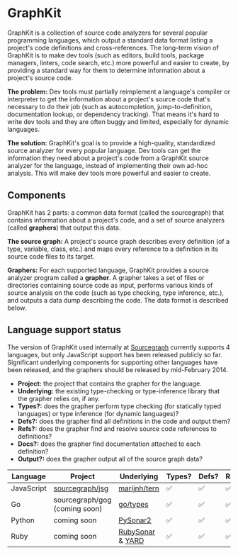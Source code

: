 # GraphKit

GraphKit is a collection of source code analyzers for several popular
programming languages, which output a standard data format listing a project's
code definitions and cross-references. The long-term vision of GraphKit is to
make dev tools (such as editors, build tools, package managers, linters, code
search, etc.) more powerful and easier to create, by providing a standard way
for them to determine information about a project's source code.

**The problem:** Dev tools must partially reimplement a language's compiler or
interpreter to get the information about a project's source code that's
necessary to do their job (such as autocompletion, jump-to-definition,
documentation lookup, or dependency tracking). That means it's hard to write dev
tools and they are often buggy and limited, especially for dynamic languages.

**The solution:** GraphKit's goal is to provide a high-quality, standardized
source analyzer for every popular language. Dev tools can get the information
they need about a project's code from a GraphKit source analyzer for the
language, instead of implementing their own ad-hoc analysis. This will make dev
tools more powerful and easier to create.

## Components

GraphKit has 2 parts: a common data format (called the sourcegraph) that
contains information about a project's code, and a set of source analyzers
(called **graphers**) that output this data.

**The source graph:** A project's source graph describes every definition (of a
type, variable, class, etc.) and maps every reference to a definition in its
source code files to its target.

**Graphers:** For each supported language, GraphKit provides a source analyzer
program called a **grapher**. A grapher takes a set of files or directories
containing source code as input, performs various kinds of source analysis on
the code (such as type checking, type inference, etc.), and outputs a data dump
describing the code. The data format is described below.

## Language support status

The version of GraphKit used internally at
[Sourcegraph](https://sourcegraph.com) currently supports 4 languages, but only
JavaScript support has been released publicly so far. Significant underlying
components for supporting other languages have been released, and the graphers
should be released by mid-February 2014.

* **Project:** the project that contains the grapher for the language.
* **Underlying:** the existing type-checking or type-inference library that the grapher relies on, if any.
* **Types?:** does the grapher perform type checking (for statically typed languages) or type inference (for dynamic languages)?
* **Defs?:** does the grapher find all definitions in the code and output them?
* **Refs?:** does the grapher find and resolve source code references to definitions?
* **Docs?:** does the grapher find documentation attached to each definition?
* **Output?:** does the grapher output all of the source graph data?

| Language  | Project | Underlying | Types? | Defs? | Refs? | Docs? | Output? |
| ------------- | ------------- | ------------- | ------------- | ------------- | ------------- | ------------- | ------------- |
| JavaScript  | [sourcegraph/jsg](https://sourcegraph.com/github.com/sourcegraph/jsg) | [marijnh/tern](https://github.com/marijnh/tern) | :white_check_mark: | :white_check_mark: | :white_check_mark: | :white_check_mark: | :white_check_mark: |
| Go  | sourcegraph/gog (coming soon) | [go/types](https://code.google.com/p/go.tools) | :white_check_mark: | :white_check_mark: | :white_check_mark: | :white_check_mark: | :x: |
| Python  | coming soon | [PySonar2](https://github.com/yinwang0/pysonar2) | :white_check_mark: | :white_check_mark: | :white_check_mark: | :white_check_mark: | :x: |
| Ruby  | coming soon | [RubySonar](https://github.com/yinwang0/rubysonar) & [YARD](http://yardoc.org) | :white_check_mark: | :white_check_mark: | :white_check_mark: | :white_check_mark: | :x: |
